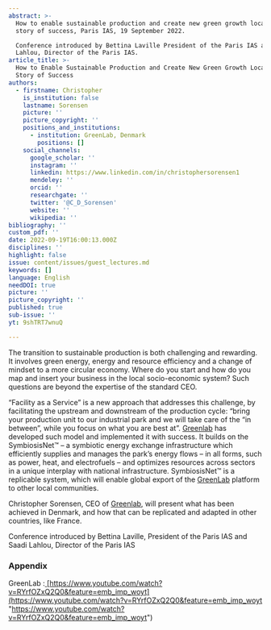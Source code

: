 ```yaml
---
abstract: >-
  How to enable sustainable production and create new green growth locally: a
  story of success, Paris IAS, 19 September 2022.

  Conference introduced by Bettina Laville President of the Paris IAS and Saadi
  Lahlou, Director of the Paris IAS.
article_title: >-
  How to Enable Sustainable Production and Create New Green Growth Locally: a
  Story of Success
authors:
  - firstname: Christopher
    is_institution: false
    lastname: Sorensen
    picture: ''
    picture_copyright: ''
    positions_and_institutions:
      - institution: GreenLab, Denmark
        positions: []
    social_channels:
      google_scholar: ''
      instagram: ''
      linkedin: https://www.linkedin.com/in/christophersorensen1
      mendeley: ''
      orcid: ''
      researchgate: ''
      twitter: '@C_D_Sorensen'
      website: ''
      wikipedia: ''
bibliography: ''
custom_pdf: ''
date: 2022-09-19T16:00:13.000Z
disciplines: ''
highlight: false
issue: content/issues/guest_lectures.md
keywords: []
language: English
needDOI: true
picture: ''
picture_copyright: ''
published: true
sub-issue: ''
yt: 9shTRT7wnuQ

---
```









The transition to sustainable production is both challenging and rewarding. It involves green energy, energy and resource efficiency and a change of mindset to a more circular economy. Where do you start and how do you map and insert your business in the local socio-economic system? Such questions are beyond the expertise of the standard CEO.

“Facility as a Service” is a new approach that addresses this challenge, by facilitating the upstream and downstream of the production cycle: “bring your production unit to our industrial park and we will take care of the “in between”, while you focus on what you are best at”. [Greenlab](https://www.greenlab.dk/) has developed such model and implemented it with success. It builds on the SymbiosisNet™ – a symbiotic energy exchange infrastructure which efficiently supplies and manages the park’s energy flows – in all forms, such as power, heat, and electrofuels – and optimizes resources across sectors in a unique interplay with national infrastructure. SymbiosisNet™ is a replicable system, which will enable global export of the [GreenLab](https://www.greenlab.dk/) platform to other local communities.

Christopher Sorensen, CEO of [Greenlab](https://www.greenlab.dk/), will present what has been achieved in Denmark, and how that can be replicated and adapted in other countries, like France.

Conference introduced by Bettina Laville, President of the Paris IAS and Saadi Lahlou, Director of the Paris IAS

<Youtube yt="9shTRT7wnuQ" caption ="How to enable sustainable production and create new green growth locally: a story of success"></Youtube>

### Appendix

GreenLab :[ ](https://www.youtube.com/watch?v=RYrfOZxQ2Q0&feature=emb_imp_woyt)[https://www.youtube.com/watch?v=RYrfOZxQ2Q0&feature=emb_imp_woyt](https://www.youtube.com/watch?v=RYrfOZxQ2Q0&feature=emb_imp_woyt "https://www.youtube.com/watch?v=RYrfOZxQ2Q0&feature=emb_imp_woyt")